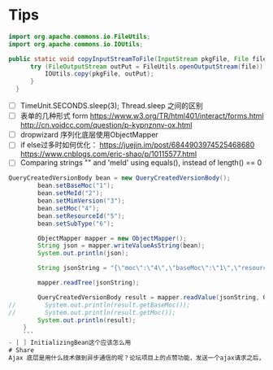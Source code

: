 # Tips
```java
import org.apache.commons.io.FileUtils;
import org.apache.commons.io.IOUtils;

public static void copyInputStreamToFile(InputStream pkgFile, File file) throws IOException {
      try (FileOutputStream outPut = FileUtils.openOutputStream(file)) {
          IOUtils.copy(pkgFile, outPut);
      }
  }
```

- [ ] TimeUnit.SECONDS.sleep(3); Thread.sleep 之间的区别
- [ ] 表单的几种形式 form https://www.w3.org/TR/html401/interact/forms.html  http://cn.voidcc.com/question/p-kypnznnv-ox.html
- [ ] dropwizard 序列化底层使用ObjectMapper
- [ ] if else过多时如何优化： https://juejin.im/post/6844903974525468680 https://www.cnblogs.com/eric-shao/p/10115577.html
- [ ] Comparing strings "" and 'meId' using equals(), instead of length() == 0 

```java
QueryCreatedVersionBody bean = new QueryCreatedVersionBody();
        bean.setBaseMoc("1");
        bean.setMeId("2");
        bean.setMimVersion("3");
        bean.setMoc("4");
        bean.setResourceId("5");
        bean.setSubType("6");

        ObjectMapper mapper = new ObjectMapper();
        String json = mapper.writeValueAsString(bean);
        System.out.println(json);

        String jsonString = "{\"moc\":\"4\",\"baseMoc\":\"1\",\"resourceId\":\"5\",\"meId\":\"2\",\"mimVersion\":\"3\",\"subType\":\"6\"}";

        mapper.readTree(jsonString);

        QueryCreatedVersionBody result = mapper.readValue(jsonString, QueryCreatedVersionBody.class);
//        System.out.println(result.getBaseMoc());
//        System.out.println(result.getMoc());
        System.out.println(result);
    }
    ```
- [ ] InitializingBean这个应该怎么用
# Share
Ajax 底层是用什么技术做到异步通信的呢？论坛项目上的点赞功能，发送一个ajax请求之后，页面马上刷新，这是如何做到的，springmvc中前后端交互的逻辑是什么
